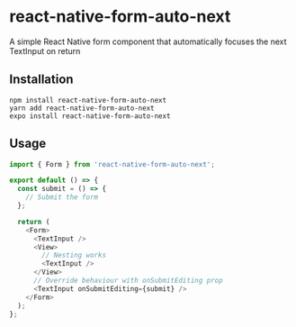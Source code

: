 # react-native-form-auto-next

A simple React Native form component that automatically focuses the next TextInput on return

## Installation

```
npm install react-native-form-auto-next
yarn add react-native-form-auto-next
expo install react-native-form-auto-next
```

## Usage

```js
import { Form } from 'react-native-form-auto-next';

export default () => {
  const submit = () => {
    // Submit the form
  };

  return (
    <Form>
      <TextInput />
      <View>
        // Nesting works
        <TextInput />
      </View>
      // Override behaviour with onSubmitEditing prop
      <TextInput onSubmitEditing={submit} />
    </Form>
  );
};
```
